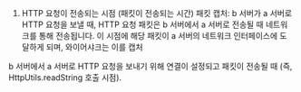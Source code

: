 1. HTTP 요청이 전송되는 시점 (패킷이 전송되는 시간)
패킷 캡처: b 서버가 a 서버로 HTTP 요청을 보낼 때, HTTP 요청 패킷은 b 서버에서 a 서버로 전송될 때 네트워크를 통해 전송됩니다. 
이 시점에 해당 패킷이 a 서버의 네트워크 인터페이스에 도달하게 되며, 와이어샤크는 이를 캡처

b 서버에서 a 서버로 HTTP 요청을 보내기 위해 연결이 설정되고 패킷이 전송될 때 (즉, HttpUtils.readString 호출 시점).
